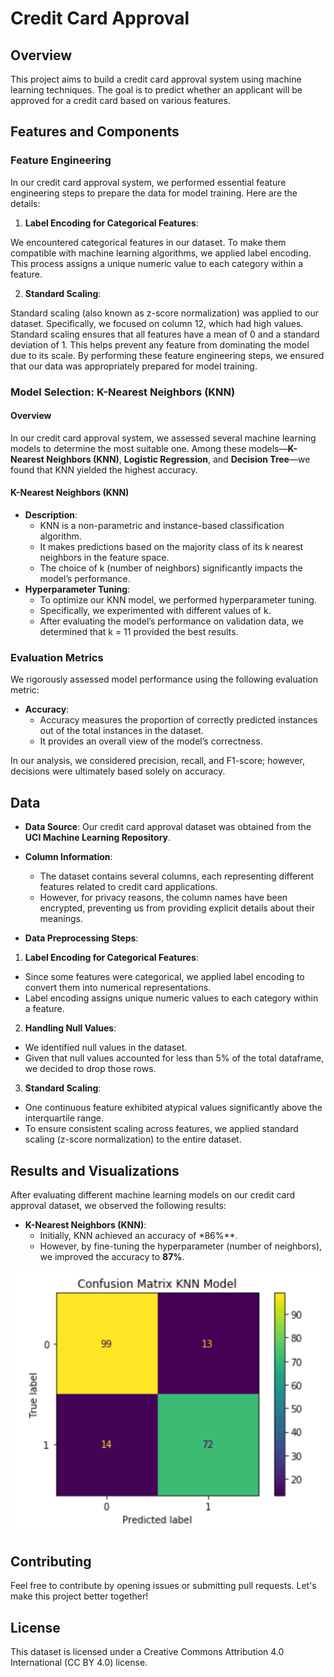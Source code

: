 # Credit Card Approval

## Overview

This project aims to build a credit card approval system using machine learning techniques. The goal is to predict whether an applicant will be approved for a credit card based on various features.


## Features and Components

### Feature Engineering

In our credit card approval system, we performed essential feature engineering steps to prepare the data for model training. Here are the details:

1. **Label Encoding for Categorical Features**:
   
We encountered categorical features in our dataset. To make them compatible with machine learning algorithms, we applied label encoding. This process assigns a unique numeric value to each category within a feature.

2. **Standard Scaling**:

Standard scaling (also known as z-score normalization) was applied to our dataset.
Specifically, we focused on column 12, which had high values. Standard scaling ensures that all features have a mean of 0 and a standard deviation of 1. This helps prevent any feature from dominating the model due to its scale.
By performing these feature engineering steps, we ensured that our data was appropriately prepared for model training.

### Model Selection: K-Nearest Neighbors (KNN)
#### Overview
In our credit card approval system, we assessed several machine learning models to determine the most suitable one. Among these models—**K-Nearest Neighbors (KNN)**, **Logistic Regression**, and **Decision Tree**—we found that KNN yielded the highest accuracy.

#### K-Nearest Neighbors (KNN)
* **Description**:
  * KNN is a non-parametric and instance-based classification algorithm.
  * It makes predictions based on the majority class of its k nearest neighbors in the feature space.
  * The choice of k (number of neighbors) significantly impacts the model’s performance.
* **Hyperparameter Tuning**:
  * To optimize our KNN model, we performed hyperparameter tuning.
  * Specifically, we experimented with different values of k.
  * After evaluating the model’s performance on validation data, we determined that k = 11 provided the best results.

### Evaluation Metrics

We rigorously assessed model performance using the following evaluation metric:

* **Accuracy**:
  * Accuracy measures the proportion of correctly predicted instances out of the total instances in the dataset.
  * It provides an overall view of the model’s correctness.
    
In our analysis, we considered precision, recall, and F1-score; however, decisions were ultimately based solely on accuracy.

## Data

* **Data Source**:
Our credit card approval dataset was obtained from the **UCI Machine Learning Repository**. 

* **Column Information**:
  * The dataset contains several columns, each representing different features related to credit card applications.
  * However, for privacy reasons, the column names have been encrypted, preventing us from providing explicit details about their meanings.
* **Data Preprocessing Steps**:
1. **Label Encoding for Categorical Features**:
  * Since some features were categorical, we applied label encoding to convert them into numerical representations.
  * Label encoding assigns unique numeric values to each category within a feature.
2. **Handling Null Values**:
  * We identified null values in the dataset.
  * Given that null values accounted for less than 5% of the total dataframe, we decided to drop those rows.
3. **Standard Scaling**:
  * One continuous feature exhibited atypical values significantly above the interquartile range.
  * To ensure consistent scaling across features, we applied standard scaling (z-score normalization) to the entire dataset.



## Results and Visualizations

After evaluating different machine learning models on our credit card approval dataset, we observed the following results:
* **K-Nearest Neighbors (KNN)**:
  * Initially, KNN achieved an accuracy of *86%**.
  * However, by fine-tuning the hyperparameter (number of neighbors), we improved the accuracy to **87%**.
    
![confusion_matrix](confusion_matrix.png)

## Contributing
Feel free to contribute by opening issues or submitting pull requests. Let's make this project better together!

## License

This dataset is licensed under a Creative Commons Attribution 4.0 International (CC BY 4.0) license.

